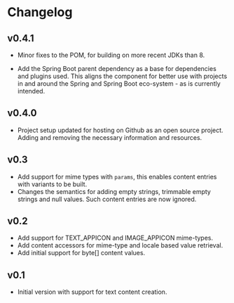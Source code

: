 Changelog
=========

## v0.4.1

* Minor fixes to the POM, for building on more recent JDKs than 8.

* Add the Spring Boot parent dependency as a base for dependencies and plugins
  used. This aligns the component for better use with projects in and around
  the Spring and Spring Boot eco-system - as is currently intended.

## v0.4.0

* Project setup updated for hosting on Github as an open source project. Adding
  and removing the necessary information and resources.

## v0.3

* Add support for mime types with `params`, this enables content entries with
  variants to be built.
* Changes the semantics for adding empty strings, trimmable empty strings and
  null values. Such content entries are now ignored.

## v0.2

* Add support for TEXT_APPICON and IMAGE_APPICON mime-types.
* Add content accessors for mime-type and locale based value retrieval.
* Add initial support for byte[] content values.

## v0.1

* Initial version with support for text content creation.
